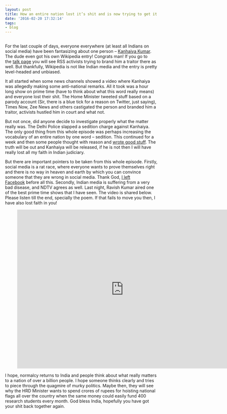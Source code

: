 ```yaml
---
layout: post
title: How an entire nation lost it’s shit and is now trying to get it back?
date: '2016-02-20 17:32:14'
tags:
- blog
---
```




## 

For the last couple of days, everyone everywhere (at least all Indians on social media) have been fantasizing about one person – [Kanhaiya Kumar](http://t.umblr.com/redirect?z=https%3A%2F%2Fen.wikipedia.org%2Fwiki%2FKanhaiya_Kumar&t=MWYxNDBiNDZhYWUwODlkYjQ3ZGVkNjU5NTk3YmY4ODc5NzE4YjU0MSw0VjRsQzVPVA%3D%3D&b=t%3Alc4dFy-mVsG-Bcj7rRxdAQ&p=http%3A%2F%2Fkharkhowaoxomiya.tumblr.com%2Fpost%2F139660294700%2Fhow-an-entire-nation-lost-its-shit-and-is-now&m=1). The dude even got his own Wikipedia entry! Congrats man! If you go to the [talk page](http://t.umblr.com/redirect?z=https%3A%2F%2Fen.wikipedia.org%2Fwiki%2FTalk%3AKanhaiya_Kumar&t=ZGM1NzBkYjdiMzU2NzY5OGJhMmJiZmI2ODQ1ZTM3OTM4YWE2MTMyZSw0VjRsQzVPVA%3D%3D&b=t%3Alc4dFy-mVsG-Bcj7rRxdAQ&p=http%3A%2F%2Fkharkhowaoxomiya.tumblr.com%2Fpost%2F139660294700%2Fhow-an-entire-nation-lost-its-shit-and-is-now&m=1) you will see RSS activists trying to brand him a traitor there as well. But thankfully, Wikipedia is not like Indian media and the entry is pretty level-headed and unbiased.

It all started when some news channels showed a video where Kanhaiya was allegedly making some anti-national remarks. All it took was a hour long show on prime time (have to think about what this word really means) and everyone lost their shit. The Home Minister tweeted stuff based on a parody account (Sir, there is a blue tick for a reason on Twitter, just saying), Times Now, Zee News and others castigated the person and branded him a traitor, activists hustled him in court and what not.

But not once, did anyone decide to investigate properly what the matter really was. The Delhi Police slapped a sedition charge against Kanhaiya. The only good thing from this whole episode was perhaps increasing the vocabulary of an entire nation by one word – sedition. This continued for a week and then some people thought with reason and [wrote good stuff](http://t.umblr.com/redirect?z=http%3A%2F%2Fthewire.in%2F2016%2F02%2F19%2Fon-kanhaiya-it-is-time-to-stand-up-and-be-counted-22039%2F&t=NGNhYTRjM2M3ODdjMTBiY2E0MGJlMzkxYjM2ZDA1NGVmYjI1M2VjZiw0VjRsQzVPVA%3D%3D&b=t%3Alc4dFy-mVsG-Bcj7rRxdAQ&p=http%3A%2F%2Fkharkhowaoxomiya.tumblr.com%2Fpost%2F139660294700%2Fhow-an-entire-nation-lost-its-shit-and-is-now&m=1). The truth will be out and Kanhaiya will be released, if he is not then I will have really lost all my faith in Indian judiciary.

But there are important pointers to be taken from this whole episode. Firstly, social media is a rat race, where everyone wants to prove themselves right and there is no way in heaven and earth by which you can convince someone that they are wrong in social media. Thank God, [I left Facebook](http://t.umblr.com/redirect?z=http%3A%2F%2Fblog.kharkhowa.com%2Fpost%2F135126070285%2Fgiving-up-on-facebook-and-other-such-bullshit&t=NDAyNDQ4MGEzMzVkOThhNzU5MDhhMzJkMmRlOTRkMDYxMTlkMzc2Yyw0VjRsQzVPVA%3D%3D&b=t%3Alc4dFy-mVsG-Bcj7rRxdAQ&p=http%3A%2F%2Fkharkhowaoxomiya.tumblr.com%2Fpost%2F139660294700%2Fhow-an-entire-nation-lost-its-shit-and-is-now&m=1) before all this. Secondly, Indian media is suffering from a very bad disease, and NDTV agrees as well. Last night, Ravish Kumar aired one of the best prime time shows that I have seen. The video is shared below. Please listen till the end, specially the poem. If that fails to move you then, I have also lost faith in you!

<figure class="tmblr-embed tmblr-full"><iframe allowfullscreen="allowfullscreen" data-mce-fragment="1" frameborder="0" height="525" id="youtube_iframe" src="https://www.youtube.com/embed/shZf-NrSbu0?feature=oembed&enablejsapi=1&origin=https://safe.txmblr.com&wmode=opaque" width="700"></iframe></figure>I hope, normalcy returns to India and people think about what really matters to a nation of over a billion people. I hope someone thinks clearly and tries to piece through the quagmire of murky politics. Maybe then, they will see why the HRD Minister wants to spend crores of rupees for hoisting national flags all over the country when the same money could easily fund 400 research students every month. God bless India, hopefully you have got your shit back together again.

</div>
